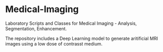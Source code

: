 # Medical-Imaging
Laboratory Scripts and Classes for Medical Imaging - Analysis, Segmentation, Enhancement.

The repository includes a Deep Learning model to generate aritificial MRI images using a low dose of contrasst medium.
